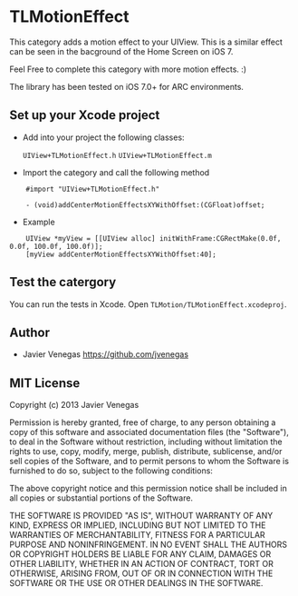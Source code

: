 TLMotionEffect
====================

This category adds a motion effect to your UIView. This is a similar effect can be seen in the bacground of the Home Screen on iOS 7. 

Feel Free to complete this category with more motion effects. :)

The library has been tested on iOS 7.0+ for ARC environments.

## Set up your Xcode project

* Add into your project the following classes:

  `UIView+TLMotionEffect.h` 
  `UIView+TLMotionEffect.m` 


* Import the category and call the following method

```objc
	#import "UIView+TLMotionEffect.h"
```

```objc
	- (void)addCenterMotionEffectsXYWithOffset:(CGFloat)offset;
```
* Example

```objc
	UIView *myView = [[UIView alloc] initWithFrame:CGRectMake(0.0f, 0.0f, 100.0f, 100.0f)];
    [myView addCenterMotionEffectsXYWithOffset:40];
```
## Test the catergory

You can run the tests in Xcode. Open `TLMotion/TLMotionEffect.xcodeproj`.


## Author

* Javier Venegas https://github.com/jvenegas


## MIT License

Copyright (c) 2013 Javier Venegas

Permission is hereby granted, free of charge, to any
person obtaining a copy of this software and associated
documentation files (the "Software"), to deal in the
Software without restriction, including without limitation
the rights to use, copy, modify, merge, publish,
distribute, sublicense, and/or sell copies of the
Software, and to permit persons to whom the Software is
furnished to do so, subject to the following conditions:

The above copyright notice and this permission notice
shall be included in all copies or substantial portions of
the Software.

THE SOFTWARE IS PROVIDED "AS IS", WITHOUT WARRANTY OF ANY
KIND, EXPRESS OR IMPLIED, INCLUDING BUT NOT LIMITED TO THE
WARRANTIES OF MERCHANTABILITY, FITNESS FOR A PARTICULAR
PURPOSE AND NONINFRINGEMENT. IN NO EVENT SHALL THE AUTHORS
OR COPYRIGHT HOLDERS BE LIABLE FOR ANY CLAIM, DAMAGES OR
OTHER LIABILITY, WHETHER IN AN ACTION OF CONTRACT, TORT OR
OTHERWISE, ARISING FROM, OUT OF OR IN CONNECTION WITH THE
SOFTWARE OR THE USE OR OTHER DEALINGS IN THE SOFTWARE.
